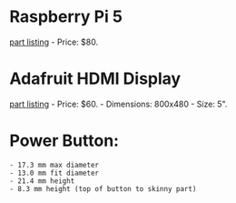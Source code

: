 # Raspberry Pi 5
[part listing](https://www.raspberrypi.com/products/raspberry-pi-5/)
	- Price: $80.

# Adafruit HDMI Display
[part listing](https://www.adafruit.com/product/2232)
	- Price: $60.
	- Dimensions: 800x480
	- Size: 5".

# Power Button:
	- 17.3 mm max diameter
	- 13.0 mm fit diameter
	- 21.4 mm height
	- 8.3 mm height (top of button to skinny part)